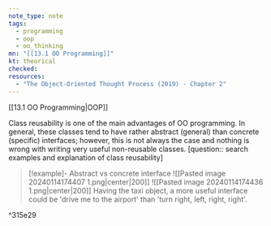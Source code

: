 ```yaml
---
note_type: note
tags:
  - programming
  - oop
  - oo_thinking
mn: "[[13.1 OO Programming]]"
kt: theorical
checked: 
resources:
  - "The Object-Oriented Thought Process (2019) - Chapter 2"
---
```

[[13.1 OO Programming|OOP]]

Class reusability is one of the main advantages of OO programming. In general, these classes tend to have rather abstract (general) than concrete (specific) interfaces; however, this is not always the case and nothing is wrong with writing very useful non-reusable classes.
[question:: search examples and explanation of class reusability]

>[!example]- Abstract vs concrete interface
>![[Pasted image 20240114174407 1.png|center|200]]
>![[Pasted image 20240114174436 1.png|center|200]]
>Having the taxi object, a more useful interface could be 'drive me to the airport' than 'turn right, left, right, right'. 

^315e29








